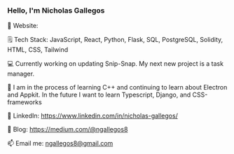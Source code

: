 ### Hello, I'm Nicholas Gallegos

🔗 Website: 

🗒️ Tech Stack: JavaScript, React, Python, Flask, SQL, PostgreSQL, Solidity, HTML, CSS, Tailwind

💻 Currently working on updating Snip-Snap. My next new project is a task manager.

🧠 I am in the process of learning C++ and continuing to learn about Electron and Appkit. In the future I want to learn Typescript, Django, and CSS-frameworks

👤 LinkedIn: https://www.linkedin.com/in/nicholas-gallegos/

📘 Blog: https://medium.com/@ngallegos8

📫 Email me: ngallegos8@gmail.com


<!--
**ngallegos8/ngallegos8** is a ✨ _special_ ✨ repository because its `README.md` (this file) appears on your GitHub profile.

Here are some ideas to get you started:

- 🔭 I’m currently working on ...
- 🌱 I’m currently learning ...
- 👯 I’m looking to collaborate on ...
- 🤔 I’m looking for help with ...
- 💬 Ask me about ...
- 📫 How to reach me: ...
- 😄 Pronouns: ...
- ⚡ Fun fact: ...
-->
